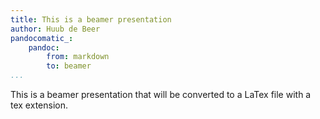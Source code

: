 ```yaml
---
title: This is a beamer presentation
author: Huub de Beer
pandocomatic_:
    pandoc:
        from: markdown
        to: beamer
...
```


This is a beamer presentation that will be converted to a LaTex file with a tex extension.
